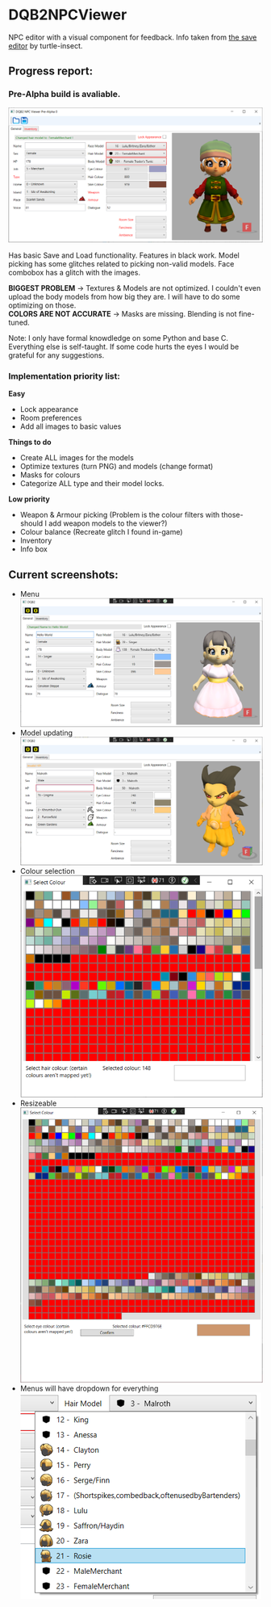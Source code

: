# DQB2NPCViewer
NPC editor with a visual component for feedback. Info taken from [the save editor](https://github.com/turtle-insect/DQB2) by turtle-insect.

## Progress report:

### Pre-Alpha build is avaliable.</br>
<img src="./Screenshots/PreAlpha1.png"> </br>

Has basic Save and Load functionality. Features in black work. Model picking has some glitches related to picking non-valid models. Face combobox has a glitch with the images.

**BIGGEST PROBLEM** -> Textures & Models are not optimized. I couldn't even upload the body models from how big they are. I will have to do some optimizing on those.</br>
**COLORS ARE NOT ACCURATE** -> Masks are missing. Blending is not fine-tuned.

Note: I only have formal knowdledge on some Python and base C. Everything else is self-taught. If some code hurts the eyes I would be grateful for any suggestions.

### Implementation priority list:
**Easy**
- Lock appearance
- Room preferences
- Add all images to basic values
  
**Things to do**
- Create ALL images for the models
- Optimize textures (turn PNG) and models (change format)
- Masks for colours
- Categorize ALL type and their model locks.
  
**Low priority**
- Weapon & Armour picking (Problem is the colour filters with those-should I add weapon models to the viewer?)
- Colour balance (Recreate glitch I found in-game)
- Inventory
- Info box

## Current screenshots:
- Menu </br>
<img src="./Screenshots/General.png"> </br>
- Model updating </br>
<img src="./Screenshots/General2.png"></br>
- Colour selection </br>
<img src="./Screenshots/Colour2.png"></br>
- Resizeable </br>
<img src="./Screenshots/Colour.png"></br>
- Menus will have dropdown for everything </br>
<img src="./Screenshots/drop.png"></br>
